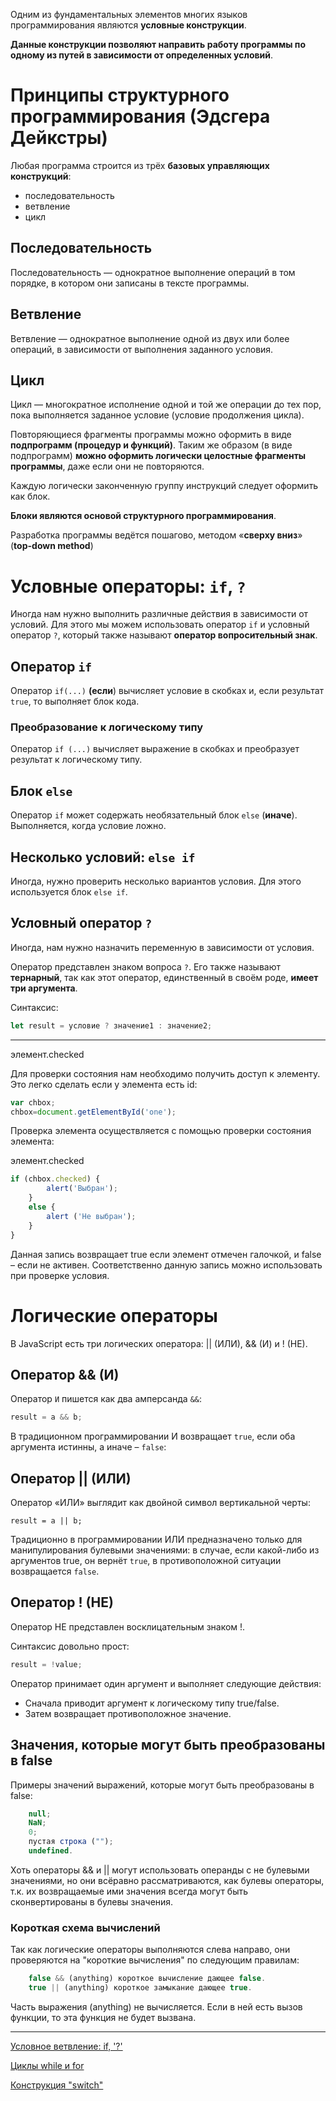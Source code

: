 Одним из фундаментальных элементов многих языков программирования являются 
**условные конструкции**. 

**Данные конструкции позволяют направить работу программы 
по одному из путей в зависимости от определенных условий**.


# Принципы структурного программирования (Эдсгера Дейкстры)

Любая программа строится из трёх **базовых управляющих конструкций**: 
- последовательность
- ветвление
- цикл


## Последовательность

Последовательность — однократное выполнение операций в том порядке, в котором 
они записаны в тексте программы.


## Ветвление

Ветвление — однократное выполнение одной из двух или более операций, 
в зависимости от выполнения заданного условия.


## Цикл

Цикл — многократное исполнение одной и той же операции до тех пор, пока 
выполняется заданное условие (условие продолжения цикла).
	
Повторяющиеся фрагменты программы можно оформить в виде **подпрограмм (процедур 
и функций)**. Таким же образом (в виде подпрограмм) **можно оформить логически 
целостные фрагменты программы**, даже если они не повторяются. 

Каждую логически законченную группу инструкций следует оформить как блок. 

**Блоки являются основой структурного программирования**.

Разработка программы ведётся пошагово, методом «**сверху вниз**» (**top-down method**)


# Условные операторы: `if`, `?`

Иногда нам нужно выполнить различные действия в зависимости от условий.
Для этого мы можем использовать оператор `if` и условный оператор `?`, который 
также называют **оператор вопросительный знак**.


## Оператор `if`

Оператор `if(...)` **(если**) вычисляет условие в скобках и, если результат `true`, то 
выполняет блок кода.

### Преобразование к логическому типу

Оператор `if (...)` вычисляет выражение в скобках и преобразует результат 
к логическому типу.

## Блок `else`

Оператор `if` может содержать необязательный блок `else` (**иначе**). 
Выполняется, когда условие ложно.


## Несколько условий: `else if`

Иногда, нужно проверить несколько вариантов условия. Для этого используется 
блок `else if`.


## Условный оператор `?`

Иногда, нам нужно назначить переменную в зависимости от условия.

Оператор представлен знаком вопроса `?`. Его также называют **тернарный**, так 
как этот оператор, единственный в своём роде, **имеет три аргумента**.

Синтаксис:

```js
let result = условие ? значение1 : значение2;
```


***
элемент.checked

Для проверки состояния нам необходимо получить доступ к элементу. Это легко 
сделать если у элемента есть id:

```js
var chbox;
chbox=document.getElementById('one');
```

Проверка элемента осуществляется с помощью проверки состояния элемента:

элемент.checked
```js
if (chbox.checked) {
		alert('Выбран');
	}
	else {
		alert ('Не выбран');
	}
}
```
Данная запись возвращает true если элемент отмечен галочкой, и false – если 
не активен. Соответственно данную запись можно использовать при проверке условия.


# Логические операторы

В JavaScript есть три логических оператора: || (ИЛИ), && (И) и ! (НЕ).


## Оператор && (И)

Оператор `И` пишется как два амперсанда `&&`:
```js
result = a && b;
```
В традиционном программировании И возвращает `true`, если оба аргумента истинны,
 а иначе – `false`:
 
 
## Оператор || (ИЛИ)

Оператор «ИЛИ» выглядит как двойной символ вертикальной черты:
```
result = a || b;
```
Традиционно в программировании ИЛИ предназначено только для манипулирования 
булевыми значениями: в случае, если какой-либо из аргументов true, он вернёт 
`true`, в противоположной ситуации возвращается `false`.


## Оператор ! (НЕ)

Оператор НЕ представлен восклицательным знаком !.

Синтаксис довольно прост:
```js
result = !value;
```
Оператор принимает один аргумент и выполняет следующие действия:

- Сначала приводит аргумент к логическому типу true/false.
- Затем возвращает противоположное значение.


## Значения, которые могут быть преобразованы в false

Примеры значений выражений, которые могут быть преобразованы в false:
```js
    null;
    NaN;
    0;
    пустая строка (""); 
    undefined.
```
Хоть операторы && и || могут использовать операнды с не булевыми значениями, но они всёравно рассматриваются, как булевы операторы, т.к. их возвращаемые ими значения всегда могут быть сконвертированы в булевы значения.


### Короткая схема вычислений

Так как логические операторы выполняются слева направо, они проверяются на "короткие вычисления" по следующим правилам:
```js
    false && (anything) короткое вычисление дающее false.
    true || (anything) короткое замыкание дающее true.
```
Часть выражения (anything) не вычисляется. Если в ней есть вызов функции, то эта функция не будет вызвана.

***

[Условное ветвление: if, '?'](https://learn.javascript.ru/ifelse)

[Циклы while и for](https://learn.javascript.ru/while-for)

[Конструкция "switch"](https://learn.javascript.ru/switch)
